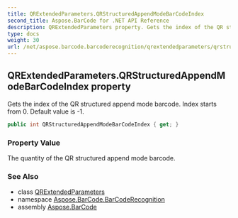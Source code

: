 ```yaml
---
title: QRExtendedParameters.QRStructuredAppendModeBarCodeIndex
second_title: Aspose.BarCode for .NET API Reference
description: QRExtendedParameters property. Gets the index of the QR structured append mode barcode. Index starts from 0. Default value is 1
type: docs
weight: 30
url: /net/aspose.barcode.barcoderecognition/qrextendedparameters/qrstructuredappendmodebarcodeindex/
---
```

## QRExtendedParameters.QRStructuredAppendModeBarCodeIndex property

Gets the index of the QR structured append mode barcode. Index starts from 0. Default value is -1.

```csharp
public int QRStructuredAppendModeBarCodeIndex { get; }
```

### Property Value

The quantity of the QR structured append mode barcode.

### See Also

* class [QRExtendedParameters](../)
* namespace [Aspose.BarCode.BarCodeRecognition](../../qrextendedparameters/)
* assembly [Aspose.BarCode](../../../)


